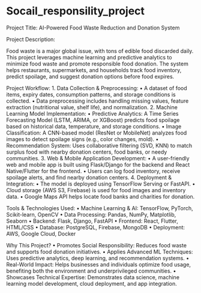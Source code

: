 # Socail_responsility_project
Project Title: AI-Powered Food Waste Reduction and Donation System

Project Description:

Food waste is a major global issue, with tons of edible food discarded daily. This project leverages machine learning and predictive analytics to minimize food waste and promote responsible food donation. The system helps restaurants, supermarkets, and households track food inventory, predict spoilage, and suggest donation options before food expires.

Project Workflow:
	1.	Data Collection & Preprocessing:
	•	A dataset of food items, expiry dates, consumption patterns, and storage conditions is collected.
	•	Data preprocessing includes handling missing values, feature extraction (nutritional value, shelf life), and normalization.
	2.	Machine Learning Model Implementation:
	•	Predictive Analytics: A Time Series Forecasting Model (LSTM, ARIMA, or XGBoost) predicts food spoilage based on historical data, temperature, and storage conditions.
	•	Image Classification: A CNN-based model (ResNet or MobileNet) analyzes food images to detect spoilage signs (e.g., color changes, mold).
	•	Recommendation System: Uses collaborative filtering (SVD, KNN) to match surplus food with nearby donation centers, food banks, or needy communities.
	3.	Web & Mobile Application Development:
	•	A user-friendly web and mobile app is built using Flask/Django for the backend and React Native/Flutter for the frontend.
	•	Users can log food inventory, receive spoilage alerts, and find nearby donation centers.
	4.	Deployment & Integration:
	•	The model is deployed using TensorFlow Serving or FastAPI.
	•	Cloud storage (AWS S3, Firebase) is used for food images and inventory data.
	•	Google Maps API helps locate food banks and charities for donation.

Tools & Technologies Used:
	•	Machine Learning & AI: TensorFlow, PyTorch, Scikit-learn, OpenCV
	•	Data Processing: Pandas, NumPy, Matplotlib, Seaborn
	•	Backend: Flask, Django, FastAPI
	•	Frontend: React, Flutter, HTML/CSS
	•	Database: PostgreSQL, Firebase, MongoDB
	•	Deployment: AWS, Google Cloud, Docker

Why This Project?
	•	Promotes Social Responsibility: Reduces food waste and supports food donation initiatives.
	•	Applies Advanced ML Techniques: Uses predictive analytics, deep learning, and recommendation systems.
	•	Real-World Impact: Helps businesses and individuals optimize food usage, benefiting both the environment and underprivileged communities.
	•	Showcases Technical Expertise: Demonstrates data science, machine learning model development, cloud deployment, and app integration.
